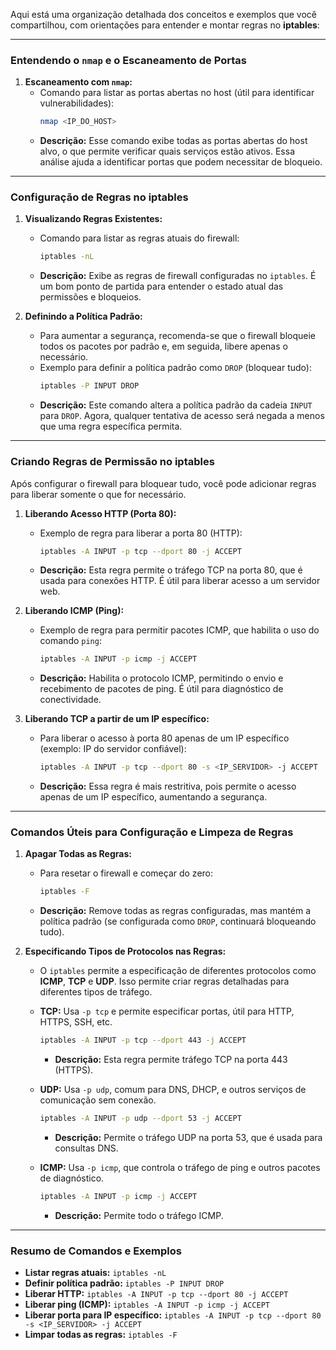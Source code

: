 Aqui está uma organização detalhada dos conceitos e exemplos que você compartilhou, com orientações para entender e montar regras no **iptables**:

---

### Entendendo o `nmap` e o Escaneamento de Portas

1. **Escaneamento com `nmap`:**
   - Comando para listar as portas abertas no host (útil para identificar vulnerabilidades):
     ```bash
     nmap <IP_DO_HOST>
     ```
   - **Descrição:** Esse comando exibe todas as portas abertas do host alvo, o que permite verificar quais serviços estão ativos. Essa análise ajuda a identificar portas que podem necessitar de bloqueio.

---

### Configuração de Regras no **iptables**

1. **Visualizando Regras Existentes:**
   - Comando para listar as regras atuais do firewall:
     ```bash
     iptables -nL
     ```
   - **Descrição:** Exibe as regras de firewall configuradas no `iptables`. É um bom ponto de partida para entender o estado atual das permissões e bloqueios.

2. **Definindo a Política Padrão:**
   - Para aumentar a segurança, recomenda-se que o firewall bloqueie todos os pacotes por padrão e, em seguida, libere apenas o necessário.
   - Exemplo para definir a política padrão como `DROP` (bloquear tudo):
     ```bash
     iptables -P INPUT DROP
     ```
   - **Descrição:** Este comando altera a política padrão da cadeia `INPUT` para `DROP`. Agora, qualquer tentativa de acesso será negada a menos que uma regra específica permita.

---

### Criando Regras de Permissão no **iptables**

Após configurar o firewall para bloquear tudo, você pode adicionar regras para liberar somente o que for necessário.

1. **Liberando Acesso HTTP (Porta 80):**
   - Exemplo de regra para liberar a porta 80 (HTTP):
     ```bash
     iptables -A INPUT -p tcp --dport 80 -j ACCEPT
     ```
   - **Descrição:** Esta regra permite o tráfego TCP na porta 80, que é usada para conexões HTTP. É útil para liberar acesso a um servidor web.

2. **Liberando ICMP (Ping):**
   - Exemplo de regra para permitir pacotes ICMP, que habilita o uso do comando `ping`:
     ```bash
     iptables -A INPUT -p icmp -j ACCEPT
     ```
   - **Descrição:** Habilita o protocolo ICMP, permitindo o envio e recebimento de pacotes de ping. É útil para diagnóstico de conectividade.

3. **Liberando TCP a partir de um IP específico:**
   - Para liberar o acesso à porta 80 apenas de um IP específico (exemplo: IP do servidor confiável):
     ```bash
     iptables -A INPUT -p tcp --dport 80 -s <IP_SERVIDOR> -j ACCEPT
     ```
   - **Descrição:** Essa regra é mais restritiva, pois permite o acesso apenas de um IP específico, aumentando a segurança.

---

### Comandos Úteis para Configuração e Limpeza de Regras

1. **Apagar Todas as Regras:**
   - Para resetar o firewall e começar do zero:
     ```bash
     iptables -F
     ```
   - **Descrição:** Remove todas as regras configuradas, mas mantém a política padrão (se configurada como `DROP`, continuará bloqueando tudo).

2. **Especificando Tipos de Protocolos nas Regras:**
   - O `iptables` permite a especificação de diferentes protocolos como **ICMP**, **TCP** e **UDP**. Isso permite criar regras detalhadas para diferentes tipos de tráfego.
   
   - **TCP:** Usa `-p tcp` e permite especificar portas, útil para HTTP, HTTPS, SSH, etc.
     ```bash
     iptables -A INPUT -p tcp --dport 443 -j ACCEPT
     ```
     - **Descrição:** Esta regra permite tráfego TCP na porta 443 (HTTPS).

   - **UDP:** Usa `-p udp`, comum para DNS, DHCP, e outros serviços de comunicação sem conexão.
     ```bash
     iptables -A INPUT -p udp --dport 53 -j ACCEPT
     ```
     - **Descrição:** Permite o tráfego UDP na porta 53, que é usada para consultas DNS.

   - **ICMP:** Usa `-p icmp`, que controla o tráfego de ping e outros pacotes de diagnóstico.
     ```bash
     iptables -A INPUT -p icmp -j ACCEPT
     ```
     - **Descrição:** Permite todo o tráfego ICMP.

---

### Resumo de Comandos e Exemplos

- **Listar regras atuais:** `iptables -nL`
- **Definir política padrão:** `iptables -P INPUT DROP`
- **Liberar HTTP:** `iptables -A INPUT -p tcp --dport 80 -j ACCEPT`
- **Liberar ping (ICMP):** `iptables -A INPUT -p icmp -j ACCEPT`
- **Liberar porta para IP específico:** `iptables -A INPUT -p tcp --dport 80 -s <IP_SERVIDOR> -j ACCEPT`
- **Limpar todas as regras:** `iptables -F`

